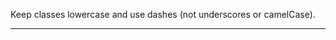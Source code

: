Keep classes lowercase and use dashes (not underscores or camelCase).

------------------------------------------------------------------------------

